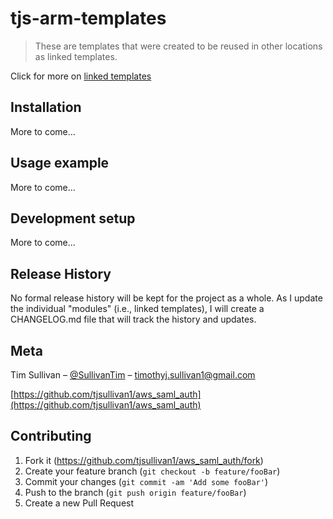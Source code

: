 # tjs-arm-templates

> These are templates that were created to be reused in other locations as linked templates. 

Click for more on [linked templates](https://docs.microsoft.com/en-us/azure/azure-resource-manager/resource-group-linked-templates) 

## Installation

More to come...

## Usage example

More to come...

## Development setup

More to come...

## Release History

No formal release history will be kept for the project as a whole. As I update the individual "modules" (i.e., linked templates), I will create a CHANGELOG.md file that will track the history and updates. 

## Meta

Tim Sullivan – [@SullivanTim](https://twitter.com/SullivanTim) – timothyj.sullivan1@gmail.com

[https://github.com/tjsullivan1/aws_saml_auth](https://github.com/tjsullivan1/aws_saml_auth)

## Contributing

1. Fork it (<https://github.com/tjsullivan1/aws_saml_auth/fork>)
2. Create your feature branch (`git checkout -b feature/fooBar`)
3. Commit your changes (`git commit -am 'Add some fooBar'`)
4. Push to the branch (`git push origin feature/fooBar`)
5. Create a new Pull Request